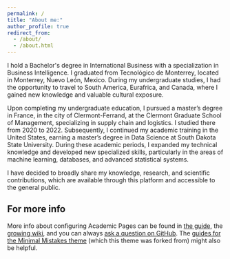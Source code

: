 ```yaml
---
permalink: /
title: "About me:"
author_profile: true
redirect_from: 
  - /about/
  - /about.html
---
```


I hold a Bachelor's degree in International Business with a specialization in Business Intelligence. I graduated from Tecnológico de Monterrey, located in Monterrey, Nuevo León, Mexico. During my undergraduate studies, I had the opportunity to travel to South America, Eurafrica, and Canada, where I gained new knowledge and valuable cultural exposure.

Upon completing my undergraduate education, I pursued a master’s degree in France, in the city of Clermont-Ferrand, at the Clermont Graduate School of Management, specializing in supply chain and logistics. I studied there from 2020 to 2022. Subsequently, I continued my academic training in the United States, earning a master’s degree in Data Science at South Dakota State University. During these academic periods, I expanded my technical knowledge and developed new specialized skills, particularly in the areas of machine learning, databases, and advanced statistical systems.

I have decided to broadly share my knowledge, research, and scientific contributions, which are available through this platform and accessible to the general public.


For more info
------
More info about configuring Academic Pages can be found in [the guide](https://academicpages.github.io/markdown/), the [growing wiki](https://github.com/academicpages/academicpages.github.io/wiki), and you can always [ask a question on GitHub](https://github.com/academicpages/academicpages.github.io/discussions). The [guides for the Minimal Mistakes theme](https://mmistakes.github.io/minimal-mistakes/docs/configuration/) (which this theme was forked from) might also be helpful.
